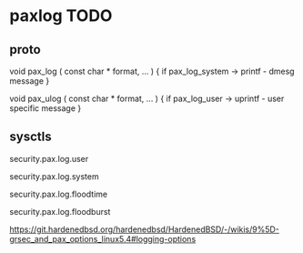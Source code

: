 # paxlog TODO

## proto
void pax_log ( const char * format, ... )
{
if pax_log_system -> printf - dmesg message
}

void pax_ulog ( const char * format, ... )
{
if pax_log_user -> uprintf - user specific message
}

## sysctls

security.pax.log.user

security.pax.log.system

security.pax.log.floodtime

security.pax.log.floodburst

https://git.hardenedbsd.org/hardenedbsd/HardenedBSD/-/wikis/9%5D-grsec_and_pax_options_linux5.4#logging-options